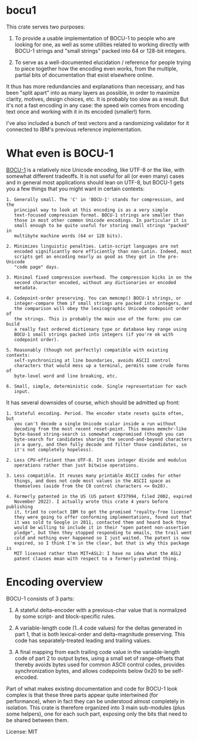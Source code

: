 # bocu1

 This crate serves two purposes:

   1. To provide a usable implementation of BOCU-1 to people who are looking
      for one, as well as some utilities related to working directly with
      BOCU-1 strings and "small strings" packed into 64 or 128-bit integers.

   2. To serve as a well-documented elucidation / reference for people
      trying to piece together how the encoding even works, from the
      multiple, partial bits of documentation that exist elsewhere online.

 It thus has more redundancies and explanations than necessary, and has been
 "split apart" into as many layers as possible, in order to maximize
 clarity, motives, design choices, etc. It is probably too slow as a result.
 But it's not a fast encoding in any case: the speed win comes from encoding
 text once and working with it in its encoded (smaller!) form.

 I've also included a bunch of test vectors and a randomizing validator for
 it connected to IBM's previous reference implementation.


 What even is BOCU-1
 ===================

 [BOCU-1](https://en.wikipedia.org/wiki/Binary_Ordered_Compression_for_Unicode)
 is a relatively nice Unicode encoding, like UTF-8 or the like, with
 somewhat different tradeoffs. It is not useful for all (or even many) cases
 and in general most applications should lean on UTF-8, but BOCU-1 gets you
 a few things that you might want in certain contexts:

    1. Generally small. The 'C' in 'BOCU-1' stands for compression, and the
       principal way to look at this encoding is as a very simple
       text-focused compression format. BOCU-1 strings are smaller than
       those in most other common Unicode encodings. In particular it is
       small enough to be quite useful for storing small strings "packed" in
       multibyte machine words (64 or 128 bits).

    2. Minimizes linguistic penalties. Latin-script languages are not
       encoded significantly more efficiently than non-Latin. Indeed, most
       scripts get an encoding nearly as good as they got in the pre-Unicode
       "code page" days.

    3. Minimal fixed compression overhead. The compression kicks in on the
       second character encoded, without any dictionaries or encoded
       metadata.

    4. Codepoint-order preserving. You can memcmp() BOCU-1 strings, or
       integer-compare them if small strings are packed into integers, and
       the comparison will obey the lexicographic Unicode codepoint order of
       the strings. This is probably the main use of the form: you can build
       a really fast ordered dictionary type or database key range using
       BOCU-1 small strings packed into integers (if you're ok with
       codepoint order).

    5. Reasonably (though not perfectly) compatible with existing contexts:
       self-synchronizing at line boundaries, avoids ASCII control
       characters that would mess up a terminal, permits some crude forms of
       byte-level word and line breaking, etc.

    6. Small, simple, deterministic code. Single representation for each
       input.

 It has several downsides of course, which should be admitted up front:

    1. Stateful encoding. Period. The encoder state resets quite often, but
       you can't decode a single Unicode scalar inside a run without
       decoding from the most recent reset-point. This means memchr-like
       byte-based string-search is somewhat compromised (though you can
       byte-search for candidates sharing the second-and-beyond characters
       in a query, and then fully decode and filter those candidates, so
       it's not completely hopeless).

    2. Less CPU-efficient than UTF-8. It uses integer divide and modulus
       operations rather than just bitwise operations.

    3. Less compatible. It reuses many printable ASCII codes for other
       things, and does not code most values in the ASCII space as
       themselves (aside from the C0 control characters <= 0x20).

    4. Formerly patented in the US (US patent 6737994, filed 2002, expired
       November 2022). I actually wrote this crate 4 years before publishing
       it, tried to contact IBM to get the promised "royalty-free license"
       they were going to offer conforming implementations, found out that
       it was sold to Google in 2011, contacted them and heard back they
       would be willing to include it in their "open patent non-assertion
       pledge", but then they stopped responding to emails, the trail went
       cold and nothing ever happened so I just waited. The patent is now
       expired, so I think I'm in the clear, but that is why this package is
       MIT licensed rather than MIT+ASL2: I have no idea what the ASL2
       patent clauses mean with respect to a formerly-patented thing.


 Encoding overview
 =================

 BOCU-1 consists of 3 parts:

   1. A stateful delta-encoder with a previous-char value that is normalized
      by some script- and block-specific rules.

   2. A variable-length code (1..4 code values) for the deltas generated in
      part 1, that is both lexical-order and delta-magnitude preserving.
      This code has separately-treated leading and trailing values.

   3. A final mapping from each trailing code value in the variable-length
      code of part 2 to output bytes, using a small set of range-offsets
      that thereby avoids bytes used for common ASCII control codes,
      provides synchronization bytes, and allows codepoints below 0x20 to be
      self-encoded.

 Part of what makes existing documentation and code for BOCU-1 look complex
 is that these three parts appear quite intertwined (for performance), when
 in fact they can be understood almost completely in isolation. This crate
 is therefore organized into 3 main sub-modules (plus some helpers), one for
 each such part, exposing only the bits that need to be shared between them.


License: MIT
